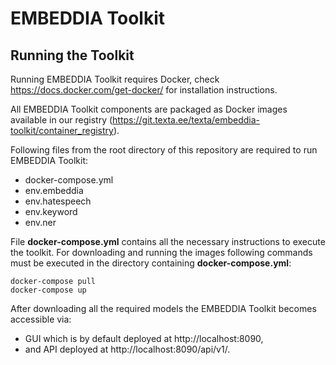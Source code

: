 # EMBEDDIA Toolkit

## Running the Toolkit
Running EMBEDDIA Toolkit requires Docker, check https://docs.docker.com/get-docker/ for installation instructions.

All EMBEDDIA Toolkit components are packaged as Docker images available in our registry (https://git.texta.ee/texta/embeddia-toolkit/container_registry).

Following files from the root directory of this repository are required to run EMBEDDIA Toolkit:
* docker-compose.yml
* env.embeddia
* env.hatespeech
* env.keyword
* env.ner

File **docker-compose.yml** contains all the necessary instructions to execute the toolkit. For downloading and running the images following commands must be executed in the directory containing **docker-compose.yml**:

```
docker-compose pull
docker-compose up
```
After downloading all the required models the EMBEDDIA Toolkit becomes accessible via:

* GUI which is by default deployed at http://localhost:8090,
* and API deployed at http://localhost:8090/api/v1/.
